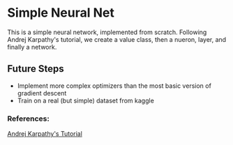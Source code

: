 # Simple Neural Net
This is a simple neural network, implemented from scratch. Following Andrej Karpathy's tutorial, we create a value class, then a nueron, layer, and finally a network. 

## Future Steps
- Implement more complex optimizers than the most basic version of gradient descent
- Train on a real (but simple) dataset from kaggle


### References:
[Andrej Karpathy's Tutorial](https://www.youtube.com/watch?v=VMj-3S1tku0)
